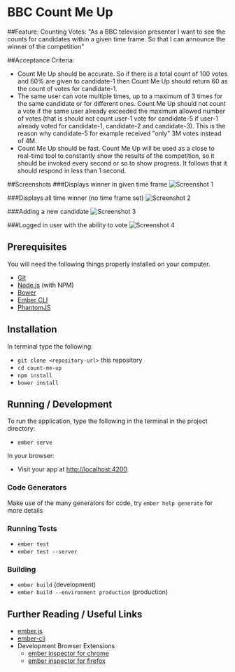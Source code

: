 # BBC Count Me Up

##Feature: Counting Votes:
"As a BBC television presenter I want to see the counts for candidates within a given time frame. So that I can announce the winner of the competition"

##Acceptance Criteria:
- Count Me Up should be accurate. So if there is a total count of 100 votes and 60% are given to candidate-1 then Count Me Up should return 60 as the count of votes for candidate-1.
- The same user can vote multiple times, up to a maximum of 3 times for the same candidate or for different ones. Count Me Up should not count a vote if the same user already exceeded the maximum allowed number of votes (that is should not count user-1 vote for candidate-5 if user-1 already voted for candidate-1, candidate-2 and candidate-3). This is the reason why candidate-5 for example received "only" 3M votes instead of 4M.
- Count Me Up should be fast. Count Me Up will be used as a close to real-time tool to constantly show the results of the competition, so it should be invoked every second or so to show progress. It follows that it should respond in less than 1 second.

##Screenshots
###Displays winner in given time frame
![Screenshot 1](https://photos.google.com/album/AF1QipN-xba-qmefv71SGp7x1q4L3rbUvrBx-Rro0c__/photo/AF1QipM8rLVaE4swoJK4IJABX-fzzvFwVbSmR70SMy9j)

###Displays all time winner (no time frame set)
![Screenshot 2](https://photos.google.com/album/AF1QipN-xba-qmefv71SGp7x1q4L3rbUvrBx-Rro0c__/photo/AF1QipM2DU0SpuFkvHXFyktdWkUBNkrxC_PNq0SUhk49)

###Adding a new candidate
![Screenshot 3](https://photos.google.com/album/AF1QipN-xba-qmefv71SGp7x1q4L3rbUvrBx-Rro0c__/photo/AF1QipO0ouE1LfQm0PEHaGBsfJcTRW30UNX5heP4vZn_)

###Logged in user with the ability to vote
![Screenshot 4](https://photos.google.com/album/AF1QipN-xba-qmefv71SGp7x1q4L3rbUvrBx-Rro0c__/photo/AF1QipNR72_mv-RDlBLq96PD9PRZKHsYcYT3QglH5nuu)

## Prerequisites
You will need the following things properly installed on your computer.
* [Git](http://git-scm.com/)
* [Node.js](http://nodejs.org/) (with NPM)
* [Bower](http://bower.io/)
* [Ember CLI](http://ember-cli.com/)
* [PhantomJS](http://phantomjs.org/)

## Installation
In terminal type the following:
* `git clone <repository-url>` this repository
* `cd count-me-up`
* `npm install`
* `bower install`

## Running / Development
To run the application, type the following in the terminal in the project directory:
* `ember serve`

In your browser:
* Visit your app at [http://localhost:4200](http://localhost:4200).

### Code Generators

Make use of the many generators for code, try `ember help generate` for more details

### Running Tests

* `ember test`
* `ember test --server`

### Building

* `ember build` (development)
* `ember build --environment production` (production)


## Further Reading / Useful Links

* [ember.js](http://emberjs.com/)
* [ember-cli](http://ember-cli.com/)
* Development Browser Extensions
  * [ember inspector for chrome](https://chrome.google.com/webstore/detail/ember-inspector/bmdblncegkenkacieihfhpjfppoconhi)
  * [ember inspector for firefox](https://addons.mozilla.org/en-US/firefox/addon/ember-inspector/)

